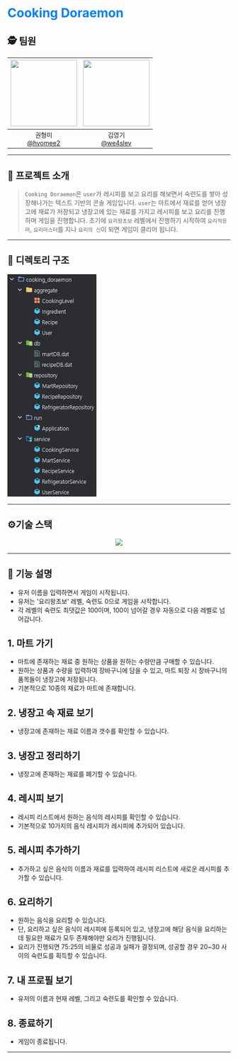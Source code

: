 # <span style='color:#0080ff'>Cooking Doraemon</span>

## 🕵️ 팀원
<center>

|<img src="https://avatars.githubusercontent.com/u/108400640?v=4" width="150" height="150"/>|<img src="https://avatars.githubusercontent.com/u/77000498?v=4" width="150" height="150"/>|
|:-:|:-:|
|권형미<br/>[@hyomee2](https://github.com/hyomee2)|김영기<br/>[@we4sley](https://github.com/we4sley)|

---

</center>

##  📝 프로젝트 소개

> `Cooking Doraemon`은 `user`가 레시피를 보고 요리를 해보면서 숙련도를 쌓아 성장해나가는 텍스트 기반의 콘솔 게임입니다.
> `user`는 마트에서 재료를 얻어 냉장고에 재료가 저장되고 냉장고에 있는 재료를 가지고 레시피를 보고 요리를 진행하며 게임을 진행합니다.
> 초기에 `요리왕초보` 레벨에서 진행하기 시작하여 `요리적응러`, `요리마스터`를 지나 `요리의 신`이 되면 게임이 클리어 됩니다. 

---

##  📁 디렉토리 구조
![디렉토리구조](./src/main/resources/cooking_doraemon_architecture.png)

---

## ⚙️기술 스택
<div align="center">
    <img src="https://img.shields.io/badge/java 17-007396?style=for-the-badge&logo=java&logoColor=white">
</div>

---

## 🚀 기능 설명
* 유저 이름을 입력하면서 게임이 시작됩니다.
* 유저는 '요리왕초보' 레벨, 숙련도 0으로 게임을 시작합니다.
* 각 레벨의 숙련도 최댓값은 100이며, 100이 넘어갈 경우 자동으로 다음 레벨로 넘어갑니다.

##  1. 마트 가기
   * 마트에 존재하는 재료 중 원하는 상품을 원하는 수량만큼 구매할 수 있습니다.
   * 원하는 상품과 수량을 입력하여 장바구니에 담을 수 있고, 마트 퇴장 시 장바구니의 품목들이 냉장고에 저장됩니다.
   * 기본적으로 10종의 재료가 마트에 존재합니다.
##  2. 냉장고 속 재료 보기
   * 냉장고에 존재하는 재료 이름과 갯수를 확인할 수 있습니다.
##  3. 냉장고 정리하기
   * 냉장고에 존재하는 재료를 폐기할 수 있습니다.
##  4. 레시피 보기
   * 레시피 리스트에서 원하는 음식의 레시피를 확인할 수 있습니다.
   * 기본적으로 10가지의 음식 레시피가 레시피에 추가되어 있습니다.
##  5. 레시피 추가하기
   - 추가하고 싶은 음식의 이름과 재료를 입력하여 레시피 리스트에 새로운 레시피를 추가할 수 있습니다.
##  6. 요리하기
   * 원하는 음식을 요리할 수 있습니다.
   * 단, 요리하고 싶은 음식이 레시피에 등록되어 있고, 냉장고에 해당 음식을 요리하는데 필요한 재료가 모두 존재해야만 요리가 진행됩니다.
   * 요리가 진행되면 75:25의 비율로 성공과 실패가 결정되며, 성공할 경우 20~30 사이의 숙련도를 획득할 수 있습니다.
##  7. 내 프로필 보기
   * 유저의 이름과 현재 레벨, 그리고 숙련도를 확인할 수 있습니다.
##  8. 종료하기
   * 게임이 종료됩니다.

---
